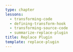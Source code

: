 ```yaml
---
type: chapter
lessons:
  - transforming-code
  - defining-transform-hook
  - transforming-source-code
  - summarize-replace-plugin
title: Replace Plugin
template: replace-plugin
---
```

